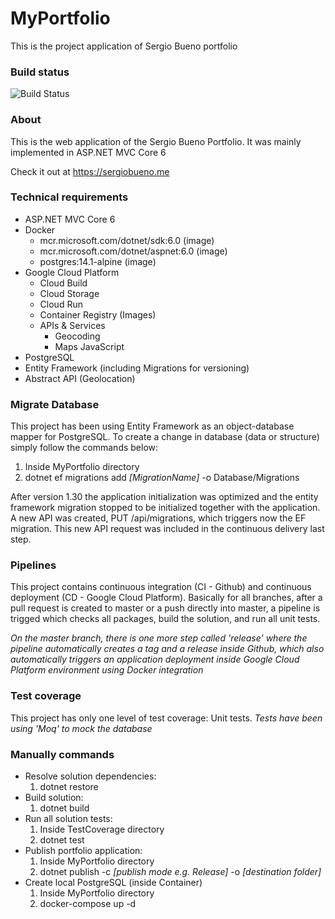 # MyPortfolio

This is the project application of Sergio Bueno portfolio

### Build status

![Build Status](https://github.com/sergiocbueno/MyPortfolio/actions/workflows/dotnet.yml/badge.svg?branch=master)

### About

This is the web application of the Sergio Bueno Portfolio.
It was mainly implemented in ASP.NET MVC Core 6

Check it out at https://sergiobueno.me

### Technical requirements

- ASP.NET MVC Core 6
- Docker
    - mcr.microsoft.com/dotnet/sdk:6.0 (image)
    - mcr.microsoft.com/dotnet/aspnet:6.0 (image)
    - postgres:14.1-alpine (image)
- Google Cloud Platform
    - Cloud Build
    - Cloud Storage
    - Cloud Run
    - Container Registry (Images)
    - APIs & Services
        - Geocoding
        - Maps JavaScript
- PostgreSQL
- Entity Framework (including Migrations for versioning)
- Abstract API (Geolocation)

### Migrate Database

This project has been using Entity Framework as an object-database mapper for PostgreSQL. To create a change in database (data or structure) simply follow the commands below:

1. Inside MyPortfolio directory
2. dotnet ef migrations add *[MigrationName]* -o Database/Migrations

After version 1.30 the application initialization was optimized and the entity framework migration stopped to be initialized together with the application. A new API was created, PUT /api/migrations, which triggers now the EF migration. This new API request was included in the continuous delivery last step.

### Pipelines

This project contains continuous integration (CI - Github) and continuous deployment (CD - Google Cloud Platform).
Basically for all branches, after a pull request is created to master or a push directly into master, a pipeline is trigged which checks all packages, build the solution, and run all unit tests.

*On the master branch, there is one more step called 'release' where the pipeline automatically creates a tag and a release inside Github, which also automatically triggers an application deployment inside Google Cloud Platform environment using Docker integration*

### Test coverage

This project has only one level of test coverage: Unit tests.
*Tests have been using 'Moq' to mock the database*

### Manually commands

- Resolve solution dependencies:
    1. dotnet restore
- Build solution:
    1. dotnet build
- Run all solution tests:
    1. Inside TestCoverage directory
    2. dotnet test
- Publish portfolio application:
    1. Inside MyPortfolio directory
    2. dotnet publish -c *[publish mode e.g. Release]* -o *[destination folder]*
- Create local PostgreSQL (inside Container)
    1. Inside MyPortfolio directory
    2. docker-compose up -d